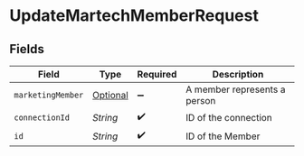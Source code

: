 # UpdateMartechMemberRequest


## Fields

| Field                                                               | Type                                                                | Required                                                            | Description                                                         |
| ------------------------------------------------------------------- | ------------------------------------------------------------------- | ------------------------------------------------------------------- | ------------------------------------------------------------------- |
| `marketingMember`                                                   | [Optional<MarketingMember>](../../models/shared/MarketingMember.md) | :heavy_minus_sign:                                                  | A member represents a person                                        |
| `connectionId`                                                      | *String*                                                            | :heavy_check_mark:                                                  | ID of the connection                                                |
| `id`                                                                | *String*                                                            | :heavy_check_mark:                                                  | ID of the Member                                                    |